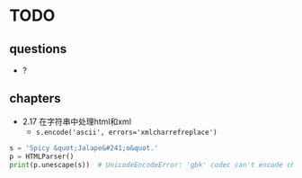 # TODO

## questions
* ?

## chapters
* 2.17 在字符串中处理html和xml
    * `s.encode('ascii', errors='xmlcharrefreplace')`

```python
s = 'Spicy &quot;Jalape&#241;o&quot.'
p = HTMLParser()
print(p.unescape(s))  # UnicodeEncodeError: 'gbk' codec can't encode character '\xf1' ...
```
